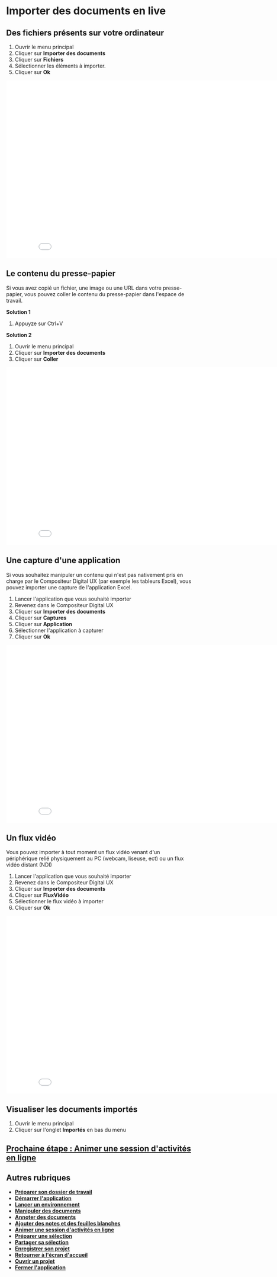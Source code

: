 # Importer des documents en live

## Des fichiers présents sur votre ordinateur

1. Ouvrir le menu principal
2. Cliquer sur **Importer des documents**
3. Cliquer sur **Fichiers**
4. Sélectionner les éléments à importer.
5. Cliquer sur **Ok**

<iframe width="864" height="480" src="./media/import-files.mp4" frameborder="0" allow="accelerometer; autoplay; clipboard-write; encrypted-media; gyroscope; picture-in-picture" allowfullscreen></iframe>


## Le contenu du presse-papier

Si vous avez copié un fichier, une image ou une URL dans votre presse-papier, vous pouvez coller le contenu du presse-papier dans l'espace de travail.

**Solution 1**
1. Appuyze sur Ctrl+V

**Solution 2**
1. Ouvrir le menu principal
2. Cliquer sur **Importer des documents**
3. Cliquer sur **Coller**

<iframe width="864" height="480" src="./media/paste-image.mp4" frameborder="0" allow="accelerometer; clipboard-write; encrypted-media; gyroscope; picture-in-picture" allowfullscreen></iframe>

## Une capture d'une application

Si vous souhaitez manipuler un contenu qui n'est pas nativement pris en charge par le Compositeur Digital UX (par exemple les tableurs Excel), vous pouvez importer une capture de l'application Excel.
1. Lancer l'application que vous souhaité importer
2. Revenez dans le Compositeur Digital UX
3. Cliquer sur **Importer des documents**
4. Cliquer sur **Captures**
5. Cliquer sur **Application**
6. Sélectionner l'application à capturer
7. Cliquer sur **Ok**

<iframe width="864" height="480" src="./media/app-capture.mp4" frameborder="0" allow="accelerometer; clipboard-write; encrypted-media; gyroscope; picture-in-picture" allowfullscreen></iframe>

## Un flux vidéo

Vous pouvez importer à tout moment un flux vidéo venant d'un périphérique relié physiquement au PC (webcam, liseuse, ect) ou un flux vidéo distant (NDI)
1. Lancer l'application que vous souhaité importer
2. Revenez dans le Compositeur Digital UX
3. Cliquer sur **Importer des documents**
4. Cliquer sur **FluxVidéo**
6. Sélectionner le flux vidéo à importer
7. Cliquer sur **Ok**

<iframe width="864" height="480" src="./media/import-video-stream.mp4" frameborder="0" allow="accelerometer; clipboard-write; encrypted-media; gyroscope; picture-in-picture" allowfullscreen></iframe>

## Visualiser les documents importés

1. Ouvrir le menu principal
2. Cliquer sur l'onglet **Importés** en bas du menu

## [Prochaine étape : Animer une session d'activités en ligne](./companion.md)

## Autres rubriques 
* [**Préparer son dossier de travail**](./prepare-content.md)
* [**Démarrer l'application**](./start-app.md)
* [**Lancer un environnement**](./new-universe.md)
* [**Manipuler des documents**](./manipulate-doc.md)
* [**Annoter des documents**](./annotate.md)
* [**Ajouter des notes et des feuilles blanches**](./add-notes.md)
* [**Animer une session d'activités en ligne**](./companion.md)
* [**Préparer une sélection**](./prepare-selection.md)
* [**Partager sa sélection**](./share-selection.md)
* [**Enregistrer son projet**](./save-project.md)
* [**Retourner à l'écran d'accueil**](./back-home.md)
* [**Ouvrir un projet**](./open-project.md)
* [**Fermer l'application**](./close-app.md)


